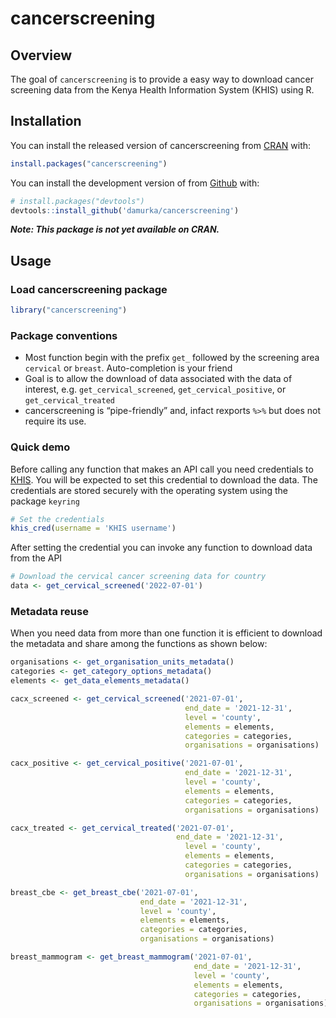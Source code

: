 
# cancerscreening

## Overview

The goal of `cancerscreening` is to provide a easy way to download
cancer screening data from the Kenya Health Information System (KHIS)
using R.

## Installation

You can install the released version of cancerscreening from
[CRAN](https://cran.r-project.org/) with:

``` r
install.packages("cancerscreening")
```

You can install the development version of from
[Github](https://github.com) with:

``` r
# install.packages("devtools")
devtools::install_github('damurka/cancerscreening')
```

***Note: This package is not yet available on CRAN.***

## Usage

### Load cancerscreening package

``` r
library("cancerscreening")
```

### Package conventions

- Most function begin with the prefix `get_` followed by the screening
  area `cervical` or `breast`. Auto-completion is your friend
- Goal is to allow the download of data associated with the data of
  interest, e.g. `get_cervical_screened`, `get_cervical_positive`, or
  `get_cervical_treated`
- cancerscreening is “pipe-friendly” and, infact rexports `%>%` but does
  not require its use.

### Quick demo

Before calling any function that makes an API call you need credentials
to [KHIS](https://hiskenya.org). You will be expected to set this
credential to download the data. The credentials are stored securely
with the operating system using the package `keyring`

``` r
# Set the credentials
khis_cred(username = 'KHIS username')
```

After setting the credential you can invoke any function to download
data from the API

``` r
# Download the cervical cancer screening data for country
data <- get_cervical_screened('2022-07-01')
```

### Metadata reuse

When you need data from more than one function it is efficient to
download the metadata and share among the functions as shown below:

``` r
organisations <- get_organisation_units_metadata()
categories <- get_category_options_metadata()
elements <- get_data_elements_metadata()

cacx_screened <- get_cervical_screened('2021-07-01',
                                       end_date = '2021-12-31',
                                       level = 'county',
                                       elements = elements,
                                       categories = categories,
                                       organisations = organisations)

cacx_positive <- get_cervical_positive('2021-07-01',
                                       end_date = '2021-12-31',
                                       level = 'county',
                                       elements = elements,
                                       categories = categories,
                                       organisations = organisations)

cacx_treated <- get_cervical_treated('2021-07-01',
                                     end_date = '2021-12-31',
                                       level = 'county',
                                       elements = elements,
                                       categories = categories,
                                       organisations = organisations)

breast_cbe <- get_breast_cbe('2021-07-01',
                             end_date = '2021-12-31',
                             level = 'county',
                             elements = elements,
                             categories = categories,
                             organisations = organisations)

breast_mammogram <- get_breast_mammogram('2021-07-01', 
                                         end_date = '2021-12-31',
                                         level = 'county',
                                         elements = elements,
                                         categories = categories,
                                         organisations = organisations)
```
